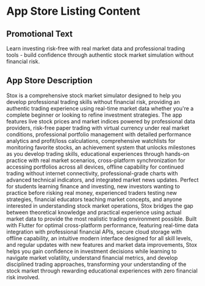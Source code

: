 # App Store Listing Content

## Promotional Text
Learn investing risk-free with real market data and professional trading tools - build confidence through authentic stock market simulation without financial risk.

## App Store Description
Stox is a comprehensive stock market simulator designed to help you develop professional trading skills without financial risk, providing an authentic trading experience using real-time market data whether you're a complete beginner or looking to refine investment strategies. The app features live stock prices and market indices powered by professional data providers, risk-free paper trading with virtual currency under real market conditions, professional portfolio management with detailed performance analytics and profit/loss calculations, comprehensive watchlists for monitoring favorite stocks, an achievement system that unlocks milestones as you develop trading skills, educational experiences through hands-on practice with real market scenarios, cross-platform synchronization for accessing portfolios across all devices, offline capability for continued trading without internet connectivity, professional-grade charts with advanced technical indicators, and integrated market news updates. Perfect for students learning finance and investing, new investors wanting to practice before risking real money, experienced traders testing new strategies, financial educators teaching market concepts, and anyone interested in understanding stock market operations, Stox bridges the gap between theoretical knowledge and practical experience using actual market data to provide the most realistic trading environment possible. Built with Flutter for optimal cross-platform performance, featuring real-time data integration with professional financial APIs, secure cloud storage with offline capability, an intuitive modern interface designed for all skill levels, and regular updates with new features and market data improvements, Stox helps you gain confidence in investment decisions while learning to navigate market volatility, understand financial metrics, and develop disciplined trading approaches, transforming your understanding of the stock market through rewarding educational experiences with zero financial risk involved.